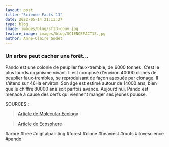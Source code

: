 ```yaml
---
layout: post
title: "Science Facts 13"
date: 2022-05-14 21:11:27
type: blog
image: images/blog/sf13-couv.jpg
feature_image: images/blog/SCIENCEFACT13.jpg
author: Anne-Claire Godet
---
```

### Un arbre peut cacher une forêt...

Pando est une colonie de peuplier faux-tremble, de 6000 tonnes. C’est le plus lourds organisme vivant. Il est composé d’environ 40000 clones de peuplier faux-trembles, se reproduisant de façon asexuée par clonage. Il s’étend sur 46Ha environ. Son âge est estimé autour de 14000 ans, bien que le chiffre 80000 ans soit parfois avancé. Aujourd’hui, Pando est menacé à cause des cerfs qui viennent manger ses jeunes pousse. 

SOURCES :

> <a href="https://journals.plos.org/plosone/article?id=10.1371/journal.pone.0203619 https://onlinelibrary.wiley.com/doi/10.1111/j.1365-294X.2008.03963.x">Article de Molecular Ecology </a>

> <a href="https://esajournals.onlinelibrary.wiley.com/doi/10.1002/ecs2.1661">Article de Ecosphere </a>


#arbre #tree #digitalpainting #forest #clone #heaviest #roots #ilovescience #pando


